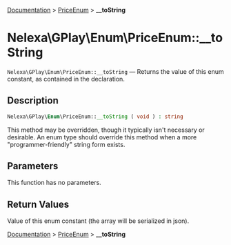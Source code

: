 [Documentation](../../README.md) > [PriceEnum](README.md) > **__toString**

# Nelexa\GPlay\Enum\PriceEnum::__toString
`Nelexa\GPlay\Enum\PriceEnum::__toString` — Returns the value of this enum constant, as contained in the declaration.

## Description
```php
Nelexa\GPlay\Enum\PriceEnum::__toString ( void ) : string
```
This method may be overridden, though it typically isn't necessary or desirable.
An enum type should override this method when a more "programmer-friendly"
string form exists.

## Parameters
This function has no parameters.

## Return Values
Value of this enum constant (the array will be serialized in json).

[Documentation](../../README.md) > [PriceEnum](README.md) > **__toString**
